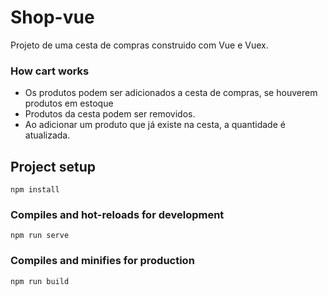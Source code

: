 # Shop-vue

Projeto de uma cesta de compras construido com Vue e Vuex.


### How cart works


- Os produtos podem ser adicionados a cesta de compras, se houverem produtos em estoque
- Produtos da cesta podem ser removidos.
- Ao adicionar um produto que já existe na cesta, a quantidade é atualizada.

## Project setup
```
npm install
```

### Compiles and hot-reloads for development
```
npm run serve
```

### Compiles and minifies for production
```
npm run build
```
